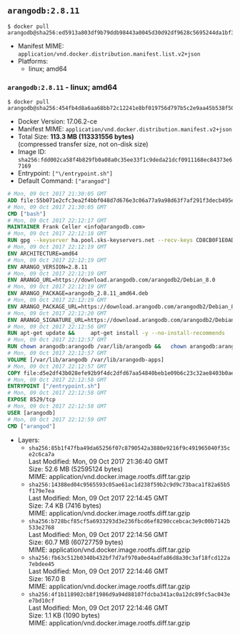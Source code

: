 ## `arangodb:2.8.11`

```console
$ docker pull arangodb@sha256:ed5913a803df9b79ddb98443a0045d30d92df9628c5695244da1bf3d02d06a00
```

-	Manifest MIME: `application/vnd.docker.distribution.manifest.list.v2+json`
-	Platforms:
	-	linux; amd64

### `arangodb:2.8.11` - linux; amd64

```console
$ docker pull arangodb@sha256:454fb4d8a6aa68bb72c12241e8bf019756d797b5c2e9aa45b538f50d86a83e65
```

-	Docker Version: 17.06.2-ce
-	Manifest MIME: `application/vnd.docker.distribution.manifest.v2+json`
-	Total Size: **113.3 MB (113331556 bytes)**  
	(compressed transfer size, not on-disk size)
-	Image ID: `sha256:fdd002ca58f4b829fb0a08a0c35ee33f1c9deda21dcf0911168ec84373e67169`
-	Entrypoint: `["\/entrypoint.sh"]`
-	Default Command: `["arangod"]`

```dockerfile
# Mon, 09 Oct 2017 21:30:05 GMT
ADD file:55b071e2cfc3ea2f4bbf048d7d676e3c06a77a9a98d63f7af291f3decb495ec8 in / 
# Mon, 09 Oct 2017 21:30:05 GMT
CMD ["bash"]
# Mon, 09 Oct 2017 22:12:17 GMT
MAINTAINER Frank Celler <info@arangodb.com>
# Mon, 09 Oct 2017 22:12:18 GMT
RUN gpg --keyserver ha.pool.sks-keyservers.net --recv-keys CD8CB0F1E0AD5B52E93F41E7EA93F5E56E751E9B
# Mon, 09 Oct 2017 22:12:19 GMT
ENV ARCHITECTURE=amd64
# Mon, 09 Oct 2017 22:12:19 GMT
ENV ARANGO_VERSION=2.8.11
# Mon, 09 Oct 2017 22:12:19 GMT
ENV ARANGO_URL=https://download.arangodb.com/arangodb2/Debian_8.0
# Mon, 09 Oct 2017 22:12:19 GMT
ENV ARANGO_PACKAGE=arangodb_2.8.11_amd64.deb
# Mon, 09 Oct 2017 22:12:19 GMT
ENV ARANGO_PACKAGE_URL=https://download.arangodb.com/arangodb2/Debian_8.0/amd64/arangodb_2.8.11_amd64.deb
# Mon, 09 Oct 2017 22:12:20 GMT
ENV ARANGO_SIGNATURE_URL=https://download.arangodb.com/arangodb2/Debian_8.0/amd64/arangodb_2.8.11_amd64.deb.asc
# Mon, 09 Oct 2017 22:12:56 GMT
RUN apt-get update &&     apt-get install -y --no-install-recommends         libgoogle-perftools4         ca-certificates         pwgen         wget     &&     rm -rf /var/lib/apt/lists/* &&     wget ${ARANGO_SIGNATURE_URL} &&           wget ${ARANGO_PACKAGE_URL} &&             gpg --verify ${ARANGO_PACKAGE}.asc &&     dpkg -i ${ARANGO_PACKAGE} &&     sed -ri         -e 's!127\.0\.0\.1!0.0.0.0!g'         -e 's!^(file\s*=).*!\1 -!'         -e 's!^#\s*uid\s*=.*!uid = arangodb!'         -e 's!^#\s*gid\s*=.*!gid = arangodb!'         /etc/arangodb/arangod.conf     &&     apt-get purge -y --auto-remove ca-certificates wget &&     rm -f ${ARANGO_PACKAGE}*
# Mon, 09 Oct 2017 22:12:57 GMT
RUN chown arangodb:arangodb /var/lib/arangodb &&   chown arangodb:arangodb /var/lib/arangodb-apps
# Mon, 09 Oct 2017 22:12:57 GMT
VOLUME [/var/lib/arangodb /var/lib/arangodb-apps]
# Mon, 09 Oct 2017 22:12:57 GMT
COPY file:d5e2df43b028efe92b9f4dc2dfd67aa54840beb1e09b6c23c32ae8403b0ae7e4 in /entrypoint.sh 
# Mon, 09 Oct 2017 22:12:58 GMT
ENTRYPOINT ["/entrypoint.sh"]
# Mon, 09 Oct 2017 22:12:58 GMT
EXPOSE 8529/tcp
# Mon, 09 Oct 2017 22:12:58 GMT
USER [arangodb]
# Mon, 09 Oct 2017 22:12:59 GMT
CMD ["arangod"]
```

-	Layers:
	-	`sha256:85b1f47fba49da65256f07c8790542a3880e9216f9c491965040f35ce2c6ca7a`  
		Last Modified: Mon, 09 Oct 2017 21:36:40 GMT  
		Size: 52.6 MB (52595124 bytes)  
		MIME: application/vnd.docker.image.rootfs.diff.tar.gzip
	-	`sha256:14388ed04c9565593c05ae61ac1d238f59b2c9d9c73baca1f82a65b5f179e7ea`  
		Last Modified: Mon, 09 Oct 2017 22:14:45 GMT  
		Size: 7.4 KB (7416 bytes)  
		MIME: application/vnd.docker.image.rootfs.diff.tar.gzip
	-	`sha256:b728bcf85cf5a6933293d3e236fbcd6ef8290ccebcac3e9c00b7142b533e2768`  
		Last Modified: Mon, 09 Oct 2017 22:14:56 GMT  
		Size: 60.7 MB (60727759 bytes)  
		MIME: application/vnd.docker.image.rootfs.diff.tar.gzip
	-	`sha256:fb63c512b0340b432bf7d7af970a0ed4adfa86d8a30c3af18fcd122a7ebdee45`  
		Last Modified: Mon, 09 Oct 2017 22:14:46 GMT  
		Size: 167.0 B  
		MIME: application/vnd.docker.image.rootfs.diff.tar.gzip
	-	`sha256:4f1b118902cb8f1986d9a94d88107fdcba341ac0a12dc89fc5ac043ee7bd10cf`  
		Last Modified: Mon, 09 Oct 2017 22:14:46 GMT  
		Size: 1.1 KB (1090 bytes)  
		MIME: application/vnd.docker.image.rootfs.diff.tar.gzip
